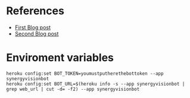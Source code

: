 
# References

- [First Blog post](https://github.com/mvalipour/telegram-bot-webhook)
- [Second Blog post](https://github.com/volodymyrlut/heroku-node-telegram-bot)

# Enviroment variables

```
heroku config:set BOT_TOKEN=youmustputherethebottoken --app synergyvisionbot
heroku config:set BOT_URL=$(heroku info -s --app synergyvisionbot | grep web_url | cut -d= -f2) --app synergyvisionbot
```